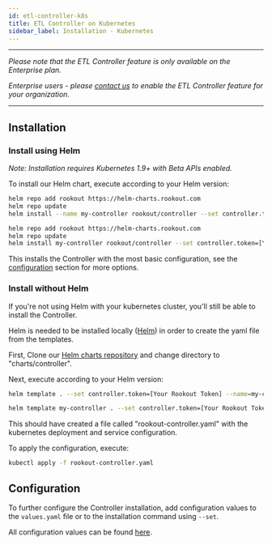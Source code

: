 ```yaml
---
id: etl-controller-k8s
title: ETL Controller on Kubernetes
sidebar_label: Installation - Kubernetes
---
```


---

*Please note that the ETL Controller feature is only available on the Enterprise plan.*

*Enterprise users - please [contact us](https://www.rookout.com/company/contact) to enable the ETL Controller feature for your organization.*

---

## Installation

### Install using Helm

*Note: Installation requires Kubernetes 1.9+ with Beta APIs enabled.*

To install our Helm chart, execute according to your Helm version:

<!--DOCUSAURUS_CODE_TABS-->

<!--Helm v2-->

```bash
helm repo add rookout https://helm-charts.rookout.com
helm repo update
helm install --name my-controller rookout/controller --set controller.token=[Your Rookout Token]
```

<div class="rookout-org-info"></div>

<!--Helm v3-->

```bash
helm repo add rookout https://helm-charts.rookout.com
helm repo update
helm install my-controller rookout/controller --set controller.token=[Your Rookout Token]
```

<div class="rookout-org-info"></div>

<!--END_DOCUSAURUS_CODE_TABS-->

This installs the Controller with the most basic configuration, see the [configuration](#configuration) section for more options.

### Install without Helm

If you're not using Helm with your kubernetes cluster, you'll still be able to install the Controller.

Helm is needed to be installed locally ([Helm](https://helm.sh/docs/intro/install/)) in order to create the yaml file from the templates.

First, Clone our [Helm charts repository](https://github.com/Rookout/helm-charts) and change directory to "charts/controller".

Next, execute according to your Helm version:

<!--DOCUSAURUS_CODE_TABS-->

<!--Helm v2-->

```bash
helm template . --set controller.token=[Your Rookout Token] --name=my-controller > rookout-controller.yaml
```

<div class="rookout-org-info"></div>

<!--Helm v3-->

```bash
helm template my-controller . --set controller.token=[Your Rookout Token] > rookout-controller.yaml
```

<div class="rookout-org-info"></div>

<!--END_DOCUSAURUS_CODE_TABS-->

This should have created a file called "rookout-controller.yaml" with the kubernetes deployment and service configuration.

To apply the configuration, execute:

```bash
kubectl apply -f rookout-controller.yaml
```

## Configuration

To further configure the Controller installation, add configuration values to the `values.yaml` file or to the installation command using `--set`.

All configuration values can be found [here](etl-controller-config#helm-values).
